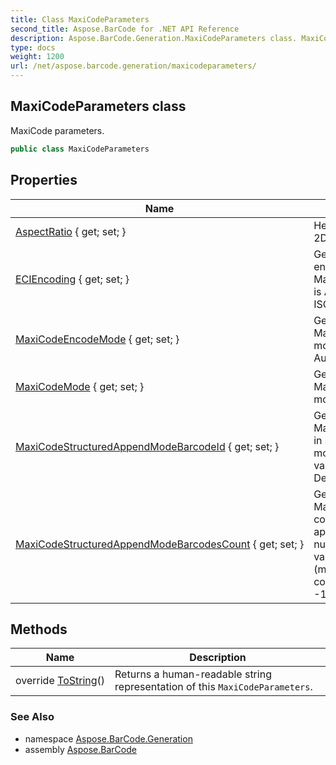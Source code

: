 ```yaml
---
title: Class MaxiCodeParameters
second_title: Aspose.BarCode for .NET API Reference
description: Aspose.BarCode.Generation.MaxiCodeParameters class. MaxiCode parameters
type: docs
weight: 1200
url: /net/aspose.barcode.generation/maxicodeparameters/
---
```

## MaxiCodeParameters class

MaxiCode parameters.

```csharp
public class MaxiCodeParameters
```

## Properties

| Name | Description |
| --- | --- |
| [AspectRatio](../../aspose.barcode.generation/maxicodeparameters/aspectratio/) { get; set; } | Height/Width ratio of 2D BarCode module. |
| [ECIEncoding](../../aspose.barcode.generation/maxicodeparameters/eciencoding/) { get; set; } | Gets or sets ECI encoding. Used when MaxiCodeEncodeMode is Auto. Default value: ISO-8859-1 |
| [MaxiCodeEncodeMode](../../aspose.barcode.generation/maxicodeparameters/maxicodeencodemode/) { get; set; } | Gets or sets a MaxiCode encode mode. Default value: Auto. |
| [MaxiCodeMode](../../aspose.barcode.generation/maxicodeparameters/maxicodemode/) { get; set; } | Gets or sets a MaxiCode encode mode. |
| [MaxiCodeStructuredAppendModeBarcodeId](../../aspose.barcode.generation/maxicodeparameters/maxicodestructuredappendmodebarcodeid/) { get; set; } | Gets or sets a MaxiCode barcode id in structured append mode. ID must be a value between 1 and 8. Default value: 0 |
| [MaxiCodeStructuredAppendModeBarcodesCount](../../aspose.barcode.generation/maxicodeparameters/maxicodestructuredappendmodebarcodescount/) { get; set; } | Gets or sets a MaxiCode barcodes count in structured append mode. Count number must be a value between 2 and 8 (maximum barcodes count). Default value: -1 |

## Methods

| Name | Description |
| --- | --- |
| override [ToString](../../aspose.barcode.generation/maxicodeparameters/tostring/)() | Returns a human-readable string representation of this `MaxiCodeParameters`. |

### See Also

* namespace [Aspose.BarCode.Generation](../../aspose.barcode.generation/)
* assembly [Aspose.BarCode](../../)



